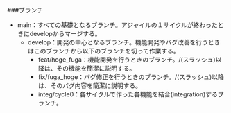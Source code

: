 ###ブランチ
- main：すべての基礎となるブランチ。アジャイルの１サイクルが終わったときにdevelopからマージする。
  - develop：開発の中心となるブランチ。機能開発やバグ改善を行うときはこのブランチから以下のブランチを切って作業する。
    - feat/hoge_fuga：機能開発を行うときのブランチ。/(スラッシュ)以降は、その機能を簡潔に説明する。
    - fix/fuga_hoge：バグ修正を行うときのブランチ。/(スラッシュ)以降は、そのバグ内容を簡潔に説明する。
    - integ/cycle0：各サイクルで作った各機能を結合(integration)するブランチ。
